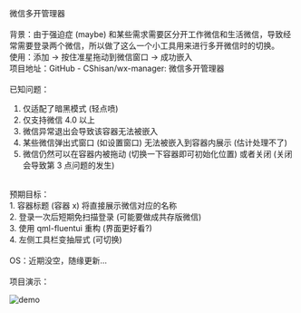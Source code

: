 微信多开管理器
 <br> 
 <br> 
背景：由于强迫症 (maybe) 和某些需求需要区分开工作微信和生活微信，导致经常需要登录两个微信，所以做了这么一个小工具用来进行多开微信时的切换。 <br> 
使用：添加 -> 按住准星拖动到微信窗口 -> 成功嵌入 <br> 
项目地址：GitHub - CShisan/wx-manager: 微信多开管理器 <br> 
 <br> 
已知问题： <br> 
1. 仅适配了暗黑模式 (轻点喷) <br> 
3. 仅支持微信 4.0 以上 <br> 
4. 微信异常退出会导致该容器无法被嵌入 <br> 
5. 某些微信弹出式窗口 (如设置窗口) 无法被嵌入到容器内展示 (估计处理不了) <br> 
6. 微信仍然可以在容器内被拖动 (切换一下容器即可初始化位置) 或者关闭 (关闭会导致第 3 点问题的发生) <br> 
<br> 
预期目标： <br> 
1. 容器标题 (容器 x) 将直接展示微信对应的名称 <br> 
2. 登录一次后短期免扫描登录 (可能要做成共存版微信) <br> 
3. 使用 qml-fluentui 重构 (界面更好看?) <br> 
4. 左侧工具栏变抽屉式 (可切换)  <br> 
<br> 
OS：近期没空，随缘更新… <br> 
<br> 
项目演示： <br> 

![demo](https://github.com/user-attachments/assets/4aa96b9a-e00d-4698-8efb-03474b97cf46)


